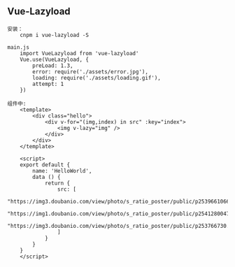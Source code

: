 ## Vue-Lazyload
    安装：
        cnpm i vue-lazyload -S

    main.js
        import VueLazyload from 'vue-lazyload'
        Vue.use(VueLazyload, {
            preLoad: 1.3,
            error: require('./assets/error.jpg'),
            loading: require('./assets/loading.gif'),
            attempt: 1
        })

    组件中:
        <template>
            <div class="hello">
                <div v-for="(img,index) in src" :key="index">			
                    <img v-lazy="img" />
                </div>
            </div>
        </template>

        <script>
        export default {
            name: 'HelloWorld',
            data () {
                return {
                    src: [
                        "https://img3.doubanio.com/view/photo/s_ratio_poster/public/p2539661066.jpg",
                        "https://img1.doubanio.com/view/photo/s_ratio_poster/public/p2541280047.jpg",
                        "https://img3.doubanio.com/view/photo/s_ratio_poster/public/p253766730.jpg"
                    ]
                }
            }
        }
        </script>
